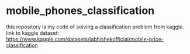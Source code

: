 # mobile_phones_classification

this repository is my code of solving a classification problem from kaggle.
link to kaggle dataset: https://www.kaggle.com/datasets/iabhishekofficial/mobile-price-classification
